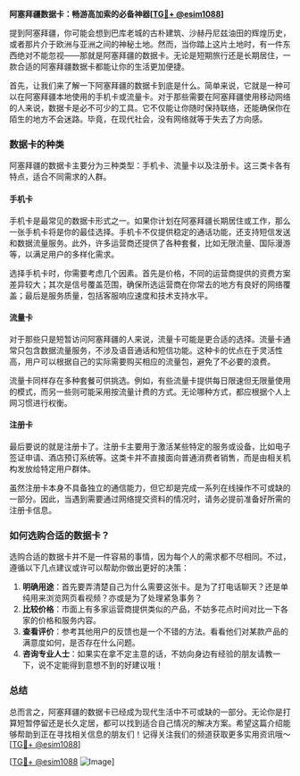 **阿塞拜疆数据卡：畅游高加索的必备神器[[TG💪+ @esim1088](https://t.me/s/esim1088)]**

提到阿塞拜疆，你可能会想到巴库老城的古朴建筑、沙赫丹尼兹油田的辉煌历史，或者那片介于欧洲与亚洲之间的神秘土地。然而，当你踏上这片土地时，有一件东西绝对不能忽视——那就是阿塞拜疆的数据卡。无论是短期旅行还是长期居住，一款合适的阿塞拜疆数据卡都能让你的生活更加便捷。

首先，让我们来了解一下阿塞拜疆的数据卡到底是什么。简单来说，它就是一种可以在阿塞拜疆本地使用的手机卡或流量卡。对于那些需要在阿塞拜疆使用移动网络的人来说，数据卡是必不可少的工具。它不仅能让你随时保持联络，还能确保你在陌生的地方不会迷路。毕竟，在现代社会，没有网络就等于失去了方向感。

### 数据卡的种类

阿塞拜疆的数据卡主要分为三种类型：手机卡、流量卡以及注册卡。这三类卡各有特点，适合不同需求的人群。

#### 手机卡

手机卡是最常见的数据卡形式之一。如果你计划在阿塞拜疆长期居住或工作，那么一张手机卡将是你的最佳选择。手机卡不仅提供稳定的通话功能，还支持短信发送和数据流量服务。此外，许多运营商还提供了各种套餐，比如无限流量、国际漫游等，以满足用户的多样化需求。

选择手机卡时，你需要考虑几个因素。首先是价格，不同的运营商提供的资费方案差异较大；其次是信号覆盖范围，确保所选运营商在你常去的地方有良好的网络覆盖；最后是服务质量，包括客服响应速度和技术支持水平。

#### 流量卡

对于那些只是短暂访问阿塞拜疆的人来说，流量卡可能是更合适的选择。流量卡通常只包含数据流量服务，不涉及语音通话和短信功能。这种卡的优点在于灵活性高，用户可以根据自己的实际需要购买相应的流量包，避免了不必要的浪费。

流量卡同样存在多种套餐可供挑选。例如，有些流量卡提供每日限速但无限量使用的模式，而另一些则可能采用按流量计费的方式。无论哪种方式，都应根据个人上网习惯进行权衡。

#### 注册卡

最后要说的就是注册卡了。注册卡主要用于激活某些特定的服务或设备，比如电子签证申请、酒店预订系统等。这类卡并不直接面向普通消费者销售，而是由相关机构发放给特定用户群体。

虽然注册卡本身不具备独立的通信能力，但它却是完成一系列在线操作不可或缺的一部分。因此，当遇到需要通过网络提交资料的情况时，请务必提前准备好所需的注册卡信息。

### 如何选购合适的数据卡？

选购合适的数据卡并不是一件容易的事情，因为每个人的需求都不尽相同。不过，遵循以下几点建议或许可以帮助你做出更好的决策：

1. **明确用途**：首先要弄清楚自己为什么需要这张卡。是为了打电话聊天？还是单纯用来浏览网页看视频？亦或是为了处理紧急事务？
2. **比较价格**：市面上有多家运营商提供类似的产品，不妨多花点时间对比一下各家的价格和服务内容。
3. **查看评价**：参考其他用户的反馈也是一个不错的方法。看看他们对某款产品的满意度如何，是否存在什么问题。
4. **咨询专业人士**：如果实在拿不定主意的话，不妨向身边有经验的朋友请教一下，说不定能得到意想不到的好建议哦！

### 总结

总而言之，阿塞拜疆的数据卡已经成为现代生活中不可或缺的一部分。无论你是打算短暂停留还是长久定居，都可以找到适合自己情况的解决方案。希望这篇介绍能够帮助到正在寻找相关信息的朋友们！记得关注我们的频道获取更多实用资讯哦～ [[TG💪+ @esim1088](https://t.me/s/esim1088)]

[[TG💪+ @esim1088](https://t.me/s/esim1088) ![Image](https://i.postimg.cc/4NQfJmqS/Snipaste-2025-05-13-00-14-12.png)]